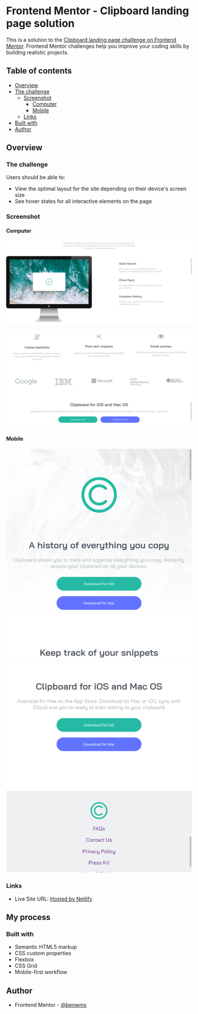 # Frontend Mentor - Clipboard landing page solution

This is a solution to the [Clipboard landing page challenge on Frontend Mentor](https://www.frontendmentor.io/challenges/clipboard-landing-page-5cc9bccd6c4c91111378ecb9). Frontend Mentor challenges help you improve your coding skills by building realistic projects.

## Table of contents

- [Overview](#overview)
- [The challenge](#the-challenge)
  - [Screenshot](#screenshot)
    - [Computer](#computer)
    - [Mobile](#mobile)
  - [Links](#links)
- [Built with](#built-with)
- [Author](#author)

## Overview

### The challenge

Users should be able to:

- View the optimal layout for the site depending on their device's screen size
- See hover states for all interactive elements on the page

### Screenshot

#### Computer

![](./ScreenShots/computer1.png)

![](./ScreenShots/computer2.png)

#### Mobile

![](./ScreenShots/mobile1.png)

![](./ScreenShots/mobile2.png)

### Links

- Live Site URL: [Hosted by Netlify](https://pensive-mestorf-6cc061.netlify.app/)

## My process

### Built with

- Semantic HTML5 markup
- CSS custom properties
- Flexbox
- CSS Grid
- Mobile-first workflow

## Author

- Frontend Mentor - [@benwmx](https://www.frontendmentor.io/profile/benwmx)
